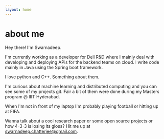 ```yaml
---
layout: home
---
```

# about me

Hey there! I'm Swarnadeep.

I'm currently working as a developer for Dell R&D where I mainly deal with developing and deploying APIs for the backend teams on cloud. I write code mainly in Java using the Spring boot framework.

I love python and C++. Something about them.

I'm curious about machine learning and distributed computing and you can see some of my projects git. Fair a bit of them were done during my Masters program @ IIIT Hyderabad.

When I'm not in front of my laptop I'm probably playing football or hitting up at FIFA.

Wanna talk about a cool research paper or some open source projects or how 4-3-3 is losing its gloss? Hit me up at swarnadeep.chatterjee@gmail.com.

